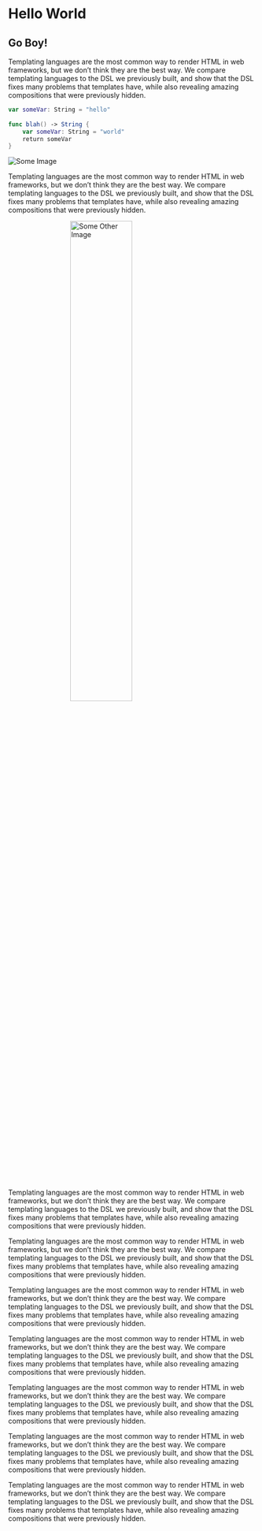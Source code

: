 # Hello World

## Go Boy!

Templating languages are the most common way to render HTML in web frameworks, but we don’t think they are the best way. We compare templating languages to the DSL we previously built, and show that the DSL fixes many problems that templates have, while also revealing amazing compositions that were previously hidden.

```swift
var someVar: String = "hello"
    
func blah() -> String {
    var someVar: String = "world"
    return someVar
}
```

![Some Image](/Users/shahrukhalam/Downloads/wonder1.jpg)

Templating languages are the most common way to render HTML in web frameworks, but we don’t think they are the best way. We compare templating languages to the DSL we previously built, and show that the DSL fixes many problems that templates have, while also revealing amazing compositions that were previously hidden.

<img src="/Users/shahrukhalam/Downloads/wonder2.jpg" alt="Some Other Image" style="display: block;width: 50%;margin: 10px auto;">

Templating languages are the most common way to render HTML in web frameworks, but we don’t think they are the best way. We compare templating languages to the DSL we previously built, and show that the DSL fixes many problems that templates have, while also revealing amazing compositions that were previously hidden.

Templating languages are the most common way to render HTML in web frameworks, but we don’t think they are the best way. We compare templating languages to the DSL we previously built, and show that the DSL fixes many problems that templates have, while also revealing amazing compositions that were previously hidden.

Templating languages are the most common way to render HTML in web frameworks, but we don’t think they are the best way. We compare templating languages to the DSL we previously built, and show that the DSL fixes many problems that templates have, while also revealing amazing compositions that were previously hidden.

Templating languages are the most common way to render HTML in web frameworks, but we don’t think they are the best way. We compare templating languages to the DSL we previously built, and show that the DSL fixes many problems that templates have, while also revealing amazing compositions that were previously hidden.

Templating languages are the most common way to render HTML in web frameworks, but we don’t think they are the best way. We compare templating languages to the DSL we previously built, and show that the DSL fixes many problems that templates have, while also revealing amazing compositions that were previously hidden.

Templating languages are the most common way to render HTML in web frameworks, but we don’t think they are the best way. We compare templating languages to the DSL we previously built, and show that the DSL fixes many problems that templates have, while also revealing amazing compositions that were previously hidden.

Templating languages are the most common way to render HTML in web frameworks, but we don’t think they are the best way. We compare templating languages to the DSL we previously built, and show that the DSL fixes many problems that templates have, while also revealing amazing compositions that were previously hidden.
